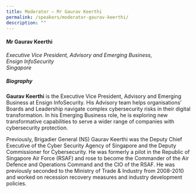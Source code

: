 ```yaml
---
title: Moderator – Mr Gaurav Keerthi
permalink: /speakers/moderator-gaurav-keerthi/
description: ""
---
```

#### **Mr Gaurav Keerthi**

*Executive Vice President, Advisory and Emerging Business,<br> Ensign InfoSecurity 
<br>Singapore*

##### **Biography**

**Gaurav Keerthi** is the Executive Vice President, Advisory and Emerging Business at Ensign InfoSecurity. His Advisory team helps organisations’ Boards and Leadership navigate complex cybersecurity risks in their digital transformation. In his Emerging Business role, he is exploring new transformative capabilities to serve a wider range of companies with cybersecurity protection. 

Previously, Brigadier General (NS) Gaurav Keerthi was the Deputy Chief Executive of the Cyber Security Agency of Singapore and the Deputy Commissioner for Cybersecurity. He was formerly a pilot in the Republic of Singapore Air Force (RSAF) and rose to become the Commander of the Air Defence and Operations Command and the CIO of the RSAF. He was previously seconded to the Ministry of Trade &amp; Industry from 2008-2010 and worked on recession recovery measures and industry development policies.